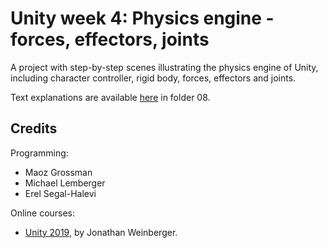 # Unity week 4: Physics engine - forces, effectors, joints

A project with step-by-step scenes illustrating the physics engine of Unity,
including character controller, rigid body, forces, effectors and joints.

Text explanations are available 
[here](https://github.com/erelsgl-at-ariel/gamedev-5780) in folder 08.

## Credits

Programming:
* Maoz Grossman
* Michael Lemberger
* Erel Segal-Halevi

Online courses:
* [Unity 2019](https://www.udemy.com/the-ultimate-guide-to-game-development-with-unity/), by Jonathan Weinberger.
